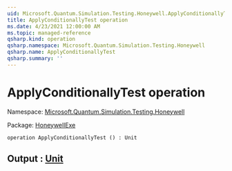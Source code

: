 ```yaml
---
uid: Microsoft.Quantum.Simulation.Testing.Honeywell.ApplyConditionallyTest
title: ApplyConditionallyTest operation
ms.date: 4/23/2021 12:00:00 AM
ms.topic: managed-reference
qsharp.kind: operation
qsharp.namespace: Microsoft.Quantum.Simulation.Testing.Honeywell
qsharp.name: ApplyConditionallyTest
qsharp.summary: ''
---
```


# ApplyConditionallyTest operation

Namespace: [Microsoft.Quantum.Simulation.Testing.Honeywell](xref:Microsoft.Quantum.Simulation.Testing.Honeywell)

Package: [HoneywellExe](https://nuget.org/packages/HoneywellExe)




```qsharp
operation ApplyConditionallyTest () : Unit
```


## Output : [Unit](xref:microsoft.quantum.qsharp.valueliterals#unit-literal)

